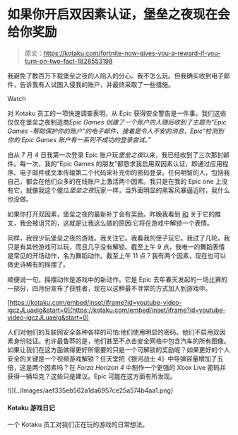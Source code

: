 # 如果你开启双因素认证，堡垒之夜现在会给你奖励

> 原文：<https://kotaku.com/fortnite-now-gives-you-a-reward-if-you-turn-on-two-fact-1828553198>

我避免了数百万下载堡垒之夜的人陷入的分心。我不怎么玩。但我确实收到电子邮件，告诉我有人试图入侵我的账户，并最终采取了一些措施。

Watch

对 Kotaku 员工的一项快速调查表明，从 Epic 获得安全警告是一件事。我们这些仅仅在堡垒之夜制造商*Epic Games 创建了一个账户的人随后收到了主题为“Epic Games -帮助保护你的账户”的电子邮件，接着是令人不安的消息，Epic“检测到你的 Epic Games 账户有一系列不成功的登录尝试。”*

自从 7 月 4 日我第一次登录 Epic 账户玩*堡垒之夜*以来，我已经收到了三次那封邮件。每一次，我的“Epic Games 的朋友”都恳求我启用双因素认证，即通过应用程序、电子邮件或文本传输第二个代码来补充你的密码登录。任何明智的人，包括我自己，都会在他们众多的在线账户上激活两个因素。我只是在我的 Epic one 上没有它，就像我这个傻瓜*堡垒之夜*玩家一样，当外面明显的黑客风暴逼近时，我什么也没做。

如果你打开双因素，堡垒之夜的最新补丁会有奖励。昨晚我看到 [和](https://twitter.com/FortniteBR/status/1032560561731657728) 关于它的推文，我会被诅咒的，这就是让我这么做的原因:它将在游戏中解锁一个表情。

同样，我很少玩堡垒之夜的游戏。我关注它。我看我的侄子玩它。我试了几轮。我只是有其他游戏可以玩，而且几乎没有解锁。截至上午 9 点，我唯一的舞蹈表情是常见的开场动作，名为舞蹈动作。截至上午 11 点？我有两个因素，现在也可以做史诗稀有的摇摆了。

顺便说一句，摇摆动作是游戏中的新动作。它是 Epic 去年春天发起的一场比赛的一部分，四月份宣布了获胜者，现在以这种最不寻常的方式加入到游戏中。

 [https://kotaku.com/embed/inset/iframe?id=youtube-video-igczJLuaelg&start=0](https://kotaku.com/embed/inset/iframe?id=youtube-video-igczJLuaelg&start=0) 

人们对他们的互联网安全各种各样的可怕:他们使用明显的密码。他们不启用双因素身份验证。也许最鲁莽的是，他们甚至不点击安全网格中包含汽车的所有图像。如果让我们在这方面做得更好所需要的只是一个可解锁的奖励呢？如果更好的个人安全的关键是一个视频游戏解锁？任天堂把《银河战士 4》中导弹容量增加了五倍，这是两个因素吗？在 *Forza Horizon 4* 中制作一个更强的 Xbox Live 密码并获得一辆坦克？这些只是建议。Epic 可能在这方面有所发现。

<section class="q35npn-0 MZtuu">![](../Images/aef335eb562a1da6957ce25a574b4aa1.png)

#### Kotaku 游戏日记

一个 Kotaku 员工对我们正在玩的游戏的日常想法。

</section>